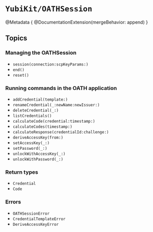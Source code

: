 # ``YubiKit/OATHSession``

@Metadata {
    @DocumentationExtension(mergeBehavior: append)
}

## Topics

### Managing the OATHSession

- ``session(connection:scpKeyParams:)``
- ``end()``
- ``reset()``

### Running commands in the OATH application

- ``addCredential(template:)``
- ``renameCredential(_:newName:newIssuer:)``
- ``deleteCredential(_:)``
- ``listCredentials()``
- ``calculateCode(credential:timestamp:)``
- ``calculateCodes(timestamp:)``
- ``calculateResponse(credentialId:challenge:)``
- ``deriveAccessKey(from:)``
- ``setAccessKey(_:)``
- ``setPassword(_:)``
- ``unlockWithAccessKey(_:)``
- ``unlockWithPassword(_:)``

### Return types

- ``Credential``
- ``Code``

### Errors

- ``OATHSessionError``
- ``CredentialTemplateError``
- ``DeriveAccessKeyError``

